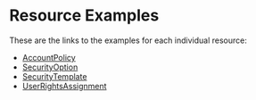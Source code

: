 # Resource Examples

These are the links to the examples for each individual resource:

- [AccountPolicy](Resources/AccountPolicy)
- [SecurityOption](Resources/SecurityOption)
- [SecurityTemplate](Resources/SecurityTemplate)
- [UserRightsAssignment](Resources/UserRightsAssignment)
